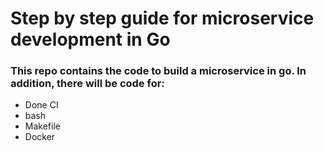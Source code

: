 # Step by step guide for microservice development in Go

### This repo contains the code to build a microservice in go. In addition, there will be code for:
* Done CI
* bash
* Makefile 
* Docker